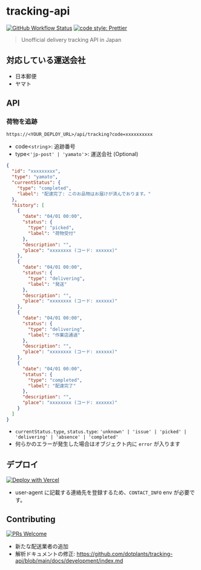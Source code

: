 # tracking-api

[![GitHub Workflow Status](https://img.shields.io/github/workflow/status/dotplants/tracking-api/Node%20CI?style=for-the-badge)](https://github.com/dotplants/tracking-api/actions)
[![code style: Prettier](https://img.shields.io/badge/code_style-prettier-ff69b4.svg?style=for-the-badge&logo=prettier)](https://prettier.io/)

> Unofficial delivery tracking API in Japan

## 対応している運送会社

- 日本郵便
- ヤマト

## API

### 荷物を追跡

```
https://<YOUR_DEPLOY_URL>/api/tracking?code=xxxxxxxxxx
```

- code<`string`>: 追跡番号
- type<`'jp-post' | 'yamato'`>: 運送会社 (Optional)

```json
{
  "id": "xxxxxxxxx",
  "type": "yamato",
  "currentStatus": {
    "type": "completed",
    "label": "配達完了: このお品物はお届けが済んでおります。"
  },
  "history": [
    {
      "date": "04/01 00:00",
      "status": {
        "type": "picked",
        "label": "荷物受付"
      },
      "description": "",
      "place": "xxxxxxxx (コード: xxxxxx)"
    },
    {
      "date": "04/01 00:00",
      "status": {
        "type": "delivering",
        "label": "発送"
      },
      "description": "",
      "place": "xxxxxxxx (コード: xxxxxx)"
    },
    {
      "date": "04/01 00:00",
      "status": {
        "type": "delivering",
        "label": "作業店通過"
      },
      "description": "",
      "place": "xxxxxxxx (コード: xxxxxx)"
    },
    {
      "date": "04/01 00:00",
      "status": {
        "type": "completed",
        "label": "配達完了"
      },
      "description": "",
      "place": "xxxxxxxx (コード: xxxxxx)"
    }
  ]
}
```

- `currentStatus.type`, `status.type`: `'unknown' | 'issue' | 'picked' | 'delivering' | 'absence' | 'completed'`
- 何らかのエラーが発生した場合はオブジェクト内に `error` が入ります

## デプロイ

[![Deploy with Vercel](https://vercel.com/button)](https://vercel.com/new/git/external?repository-url=https%3A%2F%2Fgithub.com%2Fdotplants%2Ftracking-api&env=CONTACT_INFO&envDescription=user-agent%E3%81%AB%E8%A8%98%E8%BC%89%E3%81%99%E3%82%8B%E9%80%A3%E7%B5%A1%E5%85%88%E3%82%92%E5%85%A5%E5%8A%9B)

- user-agent に記載する連絡先を登録するため、`CONTACT_INFO` env が必要です。

## Contributing

[![PRs Welcome](https://img.shields.io/badge/PRs-welcome-brightgreen.svg?style=flat-square)](http://makeapullrequest.com)

- 新たな配送業者の追加
- 解析ドキュメントの修正: https://github.com/dotplants/tracking-api/blob/main/docs/development/index.md
